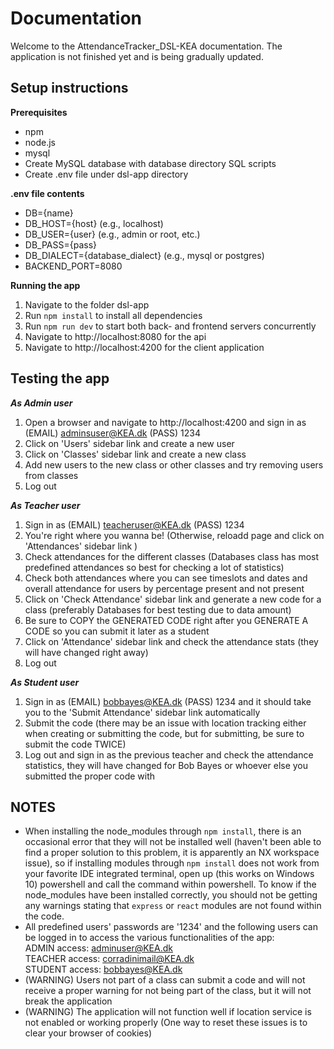 # Documentation

Welcome to the AttendanceTracker_DSL-KEA documentation. The application is not finished yet and is being gradually updated.

## Setup instructions

**Prerequisites**
- npm
- node.js
- mysql
- Create MySQL database with database directory SQL scripts
- Create .env file under dsl-app directory

**.env file contents**
- DB={name}
- DB_HOST={host} (e.g., localhost)
- DB_USER={user} (e.g., admin or root, etc.)
- DB_PASS={pass}
- DB_DIALECT={database_dialect} (e.g., mysql or postgres)
- BACKEND_PORT=8080

**Running the app**
1. Navigate to the folder dsl-app
2. Run `npm install` to install all dependencies
3. Run `npm run dev` to start both back- and frontend servers concurrently
4. Navigate to http://localhost:8080 for the api
5. Navigate to http://localhost:4200 for the client application

## Testing the app
***As Admin user***
1. Open a browser and navigate to http://localhost:4200 and sign in as (EMAIL) adminsuser@KEA.dk (PASS) 1234
2. Click on 'Users' sidebar link and create a new user
3. Click on 'Classes' sidebar link and create a new class
4. Add new users to the new class or other classes and try removing users from classes
5. Log out

***As Teacher user***
1. Sign in as (EMAIL) teacheruser@KEA.dk (PASS) 1234
2. You're right where you wanna be! (Otherwise, reloadd page and click on 'Attendances' sidebar link )
3. Check attendances for the different classes (Databases class has most predefined attendances so best for checking a lot of statistics)
4. Check both attendances where you can see timeslots and dates and overall attendance for users by percentage present and not present
5. Click on 'Check Attendance' sidebar link and generate a new code for a class (preferably Databases for best testing due to data amount)
6. Be sure to COPY the GENERATED CODE right after you GENERATE A CODE so you can submit it later as a student
7. Click on 'Attendance' sidebar link and check the attendance stats (they will have changed right away)
8. Log out

***As Student user***
1. Sign in as (EMAIL) bobbayes@KEA.dk (PASS) 1234 and it should take you to the 'Submit Attendance' sidebar link automatically
2. Submit the code (there may be an issue with location tracking either when creating or submitting the code, but for submitting, be sure to submit the code TWICE)
3. Log out and sign in as the previous teacher and check the attendance statistics, they will have changed for Bob Bayes or whoever else you submitted the proper code with


## NOTES
- When installing the node_modules through `npm install`, there is an occasional error that they will not be installed well (haven't been able to find a proper solution to this problem, it is apparently an NX workspace issue), so if installing modules through `npm install` does not work from your favorite IDE integrated terminal, open up (this works on Windows 10) powershell and call the command within powershell. To know if the node_modules have been installed correctly, you should not be getting any warnings stating that `express` or `react` modules are not found within the code.
- All predefined users' passwords are '1234' and the following users can be logged in to access the various functionalities of the app:\
  ADMIN access: adminuser@KEA.dk\
  TEACHER access: corradinimail@KEA.dk\
  STUDENT access: bobbayes@KEA.dk
- (WARNING) Users not part of a class can submit a code and will not receive a proper warning for not being part of the class, but it will not break the application
- (WARNING) The application will not function well if location service is not enabled or working properly (One way to reset these issues is to clear your browser of cookies)


